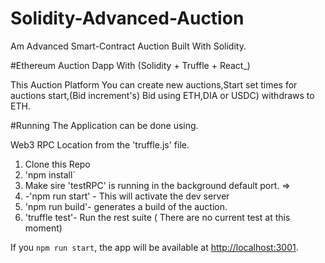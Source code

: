 # Solidity-Advanced-Auction
Am Advanced Smart-Contract Auction Built With Solidity.

#Ethereum Auction Dapp With (Solidity + Truffle + React_)

This Auction Platform You can create new auctions,Start set times for auctions start,(Bid increment's) Bid using ETH,DIA or USDC) 
withdraws to ETH.

#Running The Application can be done using.

Web3 RPC Location from the 'truffle.js' file.

1. Clone this Repo
2. 'npm install`
3. Make sire 'testRPC' is running in the background default port. =>
4. -'npm run start' - This will activate the dev server
5. 'npm run build'- generates a build of the auction.
6. 'truffle test'- Run the rest suite ( There are no current test at this moment)

If you `npm run start`, the app will be available at <http://localhost:3001>.
